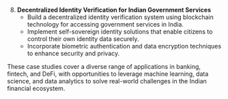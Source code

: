 
8. **Decentralized Identity Verification for Indian Government Services**
   - Build a decentralized identity verification system using blockchain technology for accessing government services in India.
   - Implement self-sovereign identity solutions that enable citizens to control their own identity data securely.
   - Incorporate biometric authentication and data encryption techniques to enhance security and privacy.

These case studies cover a diverse range of applications in banking, fintech, and DeFi, with opportunities to leverage machine learning, data science, and data analytics to solve real-world challenges in the Indian financial ecosystem.